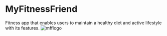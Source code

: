 # MyFitnessFriend
Fitness app that enables users to maintain a healthy diet and active lifestyle with its features.
![mfflogo](https://github.com/user-attachments/assets/47dacfec-3b6e-43ac-90f5-6a5797f1c1e4)
